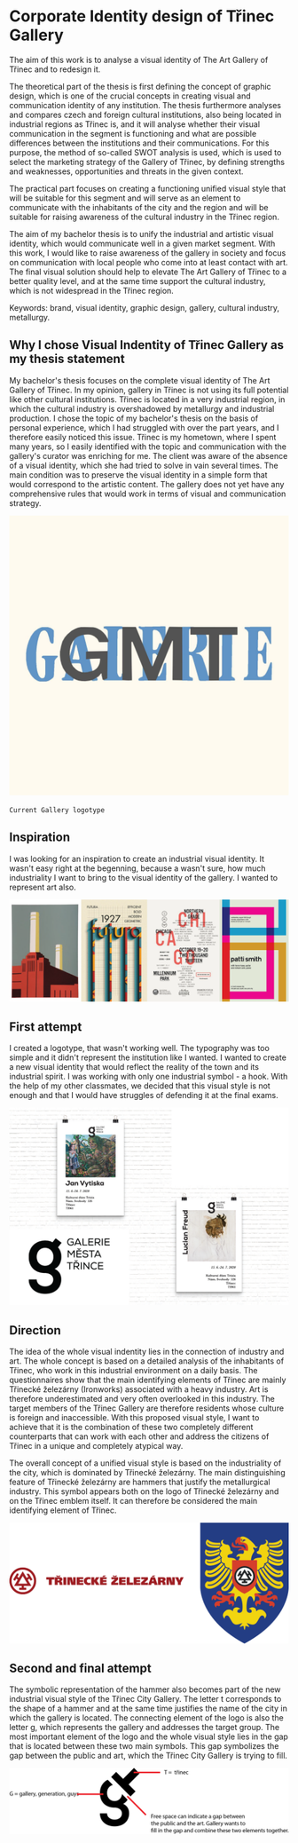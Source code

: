 # Corporate Identity design of Třinec Gallery

The aim of this work is to analyse a visual identity of The Art Gallery of Třinec and to redesign it. 

The theoretical part of the thesis is first defining the concept of graphic design, which is one of the crucial concepts in creating visual and communication identity of any institution. The thesis furthermore analyses and compares czech and foreign cultural institutions, also being located in industrial regions as Třinec is, and it will analyse whether their visual communication in the segment is functioning and what are possible differences between the institutions and their communications. For this purpose, the method of so-called SWOT analysis is used, which is used to select the marketing strategy of the Gallery of Třinec, by defining strengths and weaknesses, opportunities and threats in the given context.

The practical part focuses on creating a functioning unified visual style that will be suitable for this segment and will serve as an element to communicate with the inhabitants of the city and the region and will be suitable for raising awareness of the cultural industry in the Třinec region.

The aim of my bachelor thesis is to unify the industrial and artistic visual identity, which would communicate well in a given market segment. With this work, I would like to raise awareness of the gallery in society and focus on communication with local people who come into at least contact with art. The final visual solution should help to elevate The Art Gallery of Třinec to a better quality level, and at the same time support the cultural industry, which is not widespread in the Třinec region.

Keywords: brand, visual identity, graphic design, gallery, cultural industry, metallurgy.

## Why I chose Visual Indentity of Třinec Gallery as my thesis statement

My bachelor's thesis focuses on the complete visual identity of The Art Gallery of Třinec. In my opinion, gallery in Třinec is not using its full potential like other cultural institutions. Třinec is located in a very industrial region, in which the cultural industry is overshadowed by metallurgy and industrial production. I chose the topic of my bachelor's thesis on the basis of personal experience, which I had struggled with over the part years, and I therefore easily noticed this issue. Třinec is my hometown, where I spent many years, so I easily identified with the topic and communication with the gallery's curator was enriching for me. The client was aware of the absence of a visual identity, which she had tried to solve in vain several times. The main condition was to preserve the visual identity in a simple form that would correspond to the artistic content. The gallery does not yet have any comprehensive rules that would work in terms of visual and communication strategy.

![gallery_logo](./img/gallery_logo.jpg)

`Current Gallery logotype`

## Inspiration 

I was looking for an inspiration to create an industrial visual identity. It wasn't easy right at the begenning, because a wasn't sure, how much industriality I want to bring to the visual identity of the gallery. I wanted to represent art also. 

![inspiration](./img/inspiration.png)

## First attempt

I created a logotype, that wasn't working well. The typography was too simple and it didn't represent the institution like I wanted. I wanted to create a new visual identity that would reflect the reality of the town and its industrial spirit. I was working with only one industrial symbol - a hook. With the help of my other classmates, we decided that this visual style is not enough and that I would have struggles of defending it at the final exams.


![first try](./img/firt_try.png)

## Direction

The idea of the whole visual indentity lies in the connection of industry and art. The whole concept is based on a detailed analysis of the inhabitants of Třinec, who work in this industrial environment on a daily basis. The questionnaires show that the main identifying elements of Třinec are mainly Třinecké železárny (Ironworks) associated with a heavy industry. Art is therefore underestimated and very often overlooked in this industry. The target members of the Třinec Gallery are therefore residents whose culture is foreign and inaccessible. With this proposed visual style, I want to achieve that it is the combination of these two completely different counterparts that can work with each other and address the citizens of Třinec in a unique and completely atypical way.

The overall concept of a unified visual style is based on the industriality of the city, which is dominated by Třinecké železárny. The main distinguishing feature of Třinecké železárny are hammers that justify the metallurgical industry. This symbol appears both on the logo of Třinecké železárny and on the Třinec emblem itself. It can therefore be considered the main identifying element of Třinec.


![direction](./img/direction.png)

## Second and final attempt

The symbolic representation of the hammer also becomes part of the new industrial visual style of the Třinec City Gallery. The letter t corresponds to the shape of a hammer and at the same time justifies the name of the city in which the gallery is located. The connecting element of the logo is also the letter g, which represents the gallery and addresses the target group.
The most important element of the logo and the whole visual style lies in the gap that is located between these two main symbols. This gap symbolizes the gap between the public and art, which the Třinec City Gallery is trying to fill.

![explication](./img/explication.png)




















